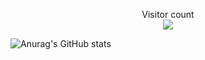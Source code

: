 <p align="center"> 
  Visitor count<br>
  <img src="https://profile-counter.glitch.me/Acronix98/count.svg" />
</p>

![Anurag's GitHub stats](https://github-readme-stats.vercel.app/api?username=acronix98&show_icons=true&theme=radical)